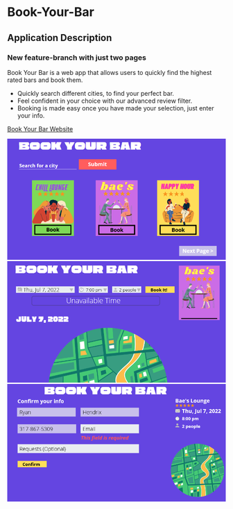 # Book-Your-Bar

## Application Description ##
### New feature-branch with just two pages

Book Your Bar is a web app that allows users to quickly find the highest rated bars and book them.

* Quickly search different cities, to find your perfect bar.
* Feel confident in your choice with our advanced review filter. 
* Booking is made easy once you have made your selection, just enter your info.

[Book Your Bar Website](https://book-your-bar.netlify.app/)

![Preliminary Mockup](/assets/images/img1.png "Mock-up")
![Preliminary Mockup](/assets/images/img2.png "Mock-up") 
![Preliminary Mockup](/assets/images/img3.png "Mock-up")  